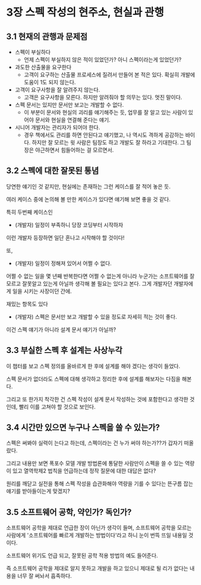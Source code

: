 # 3장 스펙 작성의 현주소, 현실과 관행

## 3.1 현재의 관행과 문제점

- 스펙이 부실하다
  - 언제 스펙이 부실하지 않은 적이 있었던가? 아니 스펙이라는게 있었던가?
- 과도한 산출물을 요구한다
  - 고객이 요구하는 산출물 프로세스에 질려서 만들어 본 적은 있다. 확실히 개발에 도움이 1도 되지 않는다.
- 고객이 요구사항을 잘 알려주지 않는다.
  - 고객은 요구사항을 모른다. 하지만 알려줘야 할 의무는 있다. 멋진 말이다.
- 스펙 문서는 있지만 문서만 보고는 개발할 수 없다.
  - 이 부분이 문서와 현실의 괴리를 얘기해주는 듯, 업무를 잘 알고 있는 사람이 있어야 문서와 현실을 연결해 준다는 얘기.
- 시니어 개발자는 관리자가 되어야 한다.
  - 경우 책에서도 관리를 하면 안된다고 얘기했고, 나 역시도 격하게 공감하는 바이다. 하지만 잘 모르는 윗 사람은 팀장도 하고 개발도 잘 하라고 기대한다. 그 팀장은 야근하면서 힘들어하는 걸 모르면서.

## 3.2 스펙에 대한 잘못된 통념

당연한 얘기인 것 같지만, 현실에는 존재하는 그런 케이스를 잘 적어 놓은 듯.

여러 케이스 중에 논의해 볼 만한 케이스가 있다면 얘기해 보면 좋을 것 같다.

특히 두번째 케이스인

- (개발자) 일정이 부족하니 당장 코딩부터 시작하자

이런 개발자 등장하면 일단 혼나고 시작해야 할 것이다!

또,

- (개발자) 일정이 정해져 있어서 어쩔 수 없다.

어쩔 수 없는 일을 몇 년째 반복한다면 어쩔 수 없는게 아니라 누군가는 소프트웨어를 잘 모르고 잘못알고 있는게 아닐까 생각해 볼 필요는 있다고 본다. 그게 개발자던 개발자에게 일을 시키는 사장이던 간에.

재밌는 항목도 있다

- (개발자) 스펙은 문서만 보고 개발할 수 있을 정도로 자세히 적는 것이 좋다.

이건 스펙 얘기가 아니라 설계 문서 얘기가 아닐까?

## 3.3 부실한 스펙 후 설계는 사상누각

이 챕터를 보고 스펙 정의를 올바르게 한 후에 설계를 해야 겠다는 생각이 들었다.

스펙 문서가 없더라도 스펙에 대해 생각하고 정리한 후에 설계를 해보자는 다짐을 해본다.

그리고 또 한가지 착각한 건 스펙 작성이 설계 문서 작성하는 것에 포함한다고 생각한 것인데, 빨리 이를 고쳐야 할 것으로 보인다.

## 3.4 시간만 있으면 누구나 스펙을 쓸 수 있는가?

스펙은 써봐야 실력이 는다고 하는데, 스펙이라는 건 누가 써야 하는가??가 갑자기 떠올랐다.

그리고 내용만 보면 폭포수 모델 개발 방법론에 통달한 사람만이 스펙을 쓸 수 있는 역량이 있고 열역학제2 법칙을 언급하는데 정작 질문에 대한 대답은 없다?

원리를 깨닫고 실전을 통해 스펙 작성을 습관화해야 역량을 기를 수 있다는 뜬구름 잡는 얘기를 받아들이는게 맞겠지?

## 3.5 소프트웨어 공학, 약인가? 독인가?

소프트웨어 공학을 제대로 언급한 장이 아닌가 생각이 들며, 소프트웨어 공학을 모르는 사람에게 '소프트웨어를 빠르게 개발하는 방법이다'라고 하니 눈이 번뜩 뜨일 내용일 것이다.

소프트웨어 위기도 언급 되고, 잘못된 공학 적용 방법의 예도 들어준다.

즉 소프트웨어 공학을 제대로 알지 못하고 개발을 하고 있으니 제대로 될 리가 없다는 내용을 너무 잘 써놔서 흡족하다.